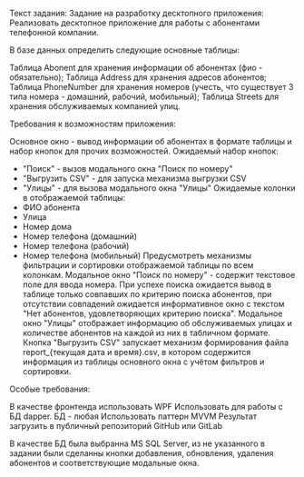 Текст задания:
Задание на разработку десктопного приложения:
Реализовать десктопное приложение для работы с абонентами телефонной компании.

В базе данных определить следующие основные таблицы:

Таблица Abonent для хранения информации об абонентах (фио - обязательно);
Таблица Address для хранения адресов абонентов;
Таблица PhoneNumber для хранения номеров (учесть, что существует 3 типа номера - домашний, рабочий, мобильный);
Таблица Streets для хранения обслуживаемых компанией улиц.

Требования к возможностям приложения:

Основное окно - вывод информации об абонентах в формате таблицы и набор кнопок для прочих возможностей.
Ожидаемый набор кнопок:
- "Поиск" - вызов модального окна "Поиск по номеру"
- "Выгрузить CSV" - для запуска механизма выгрузки CSV
- "Улицы" - для вызова модального окна "Улицы"
Ожидаемые колонки в отображаемой таблицы:
- ФИО абонента
- Улица
- Номер дома
- Номер телефона (домашний)
- Номер телефона (рабочий)
- Номер телефона (мобильный)
Предусмотреть механизмы фильтрации и сортировки отображаемой таблицы по всем колонкам.
Модальное окно "Поиск по номеру" - содержит текстовое поле для ввода номера.
При успехе поиска ожидается вывод в таблице только совпавших по критерию поиска абонентов, при отсутствии совпадений ожидается информативное окно с текстом "Нет абонентов, удовлетворяющих критерию поиска".
Модальное окно "Улицы" отображает информацию об обслуживаемых улицах и количестве абонентов на каждой из них в табличном формате.
Кнопка "Выгрузить CSV" запускает механизм формирования файла report_{текущая дата и время}.csv, в котором содержится информация из таблицы основного окна с учётом фильтров и сортировки.

Особые требования:

В качестве фронтенда использовать WPF
Использовать для работы с БД dapper.
БД - любая
Использовать паттерн MVVM
Результат загрузить в публичный репозиторий GitHub или GitLab

В качестве БД была выбранна MS SQL Server, из не указанного в задании были сделанны кнопки добавления, обновления, удаления абонентов и соответствующие модальные окна. 
